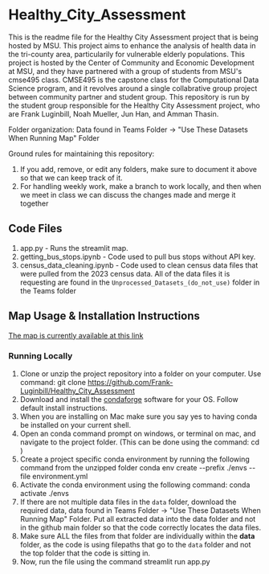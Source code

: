 # Healthy_City_Assessment

This is the readme file for the Healthy City Assessment project that is being hosted by MSU. This project aims to enhance the analysis of health data in the tri-county area, particularily for vulnerable elderly populations. This project is hosted by the Center of Community and Economic Development at MSU, and they have partnered with a group of students from MSU's cmse495 class. CMSE495 is the capstone class for the Computational Data Science program, and it revolves around a single collabrative group project between community partner and student group. This repository is run by the student group responsible for the Healthy City Assessment project, who are Frank Luginbill, Noah Mueller, Jun Han, and Amman Thasin.

Folder organization:
Data found in Teams Folder -> "Use These Datasets When Running Map" Folder


Ground rules for maintaining this repository:
1. If you add, remove, or edit any folders, make sure to document it above so that we can keep track of it.
2. For handling weekly work, make a branch to work locally, and then when we meet in class we can discuss the changes made and merge it together

## Code Files
1. app.py - Runs the streamlit map.
2. getting_bus_stops.ipynb - Code used to pull bus stops without API key.
3. census_data_cleaning.ipynb - Code used to clean census data files that were pulled from the 2023 census data. All of the data files it is requesting are found in the `Unprocessed_Datasets_(do_not_use)` folder in the Teams folder

## Map Usage & Installation Instructions
[The map is currently available at this link](https://msu-healthy-city-map.streamlit.app/)

### Running Locally
1. Clone or unzip the project repository into a folder on your computer. Use command: git clone https://github.com/Frank-Luginbill/Healthy_City_Assessment
2. Download and install the [condaforge](https://conda-forge.org/) software for your OS. Follow default install instructions.
3. When you are installing on Mac make sure you say yes to having conda be installed on your current shell.
4. Open an conda command prompt on windows, or terminal on mac, and navigate to the project folder. (This can be done using the command: cd <PATH>)
5. Create a project specific conda environment by running the following command from the unzipped folder conda env create --prefix ./envs --file environment.yml
6. Activate the conda environment using the following command: conda activate ./envs
7. If there are not multiple data files in the `data` folder, download the required data, data found in Teams Folder -> "Use These Datasets When Running Map" Folder. Put all extracted data into the data folder and not in the github main folder so that the code correctly locates the data files.
8. Make sure ALL the files from that folder are individually within the **data** folder, as the code is using filepaths that go to the `data` folder and not the top folder that the code is sitting in.
9. Now, run the file using the command streamlit run app.py
